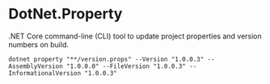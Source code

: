 # DotNet.Property
.NET Core command-line (CLI) tool to update project properties and version numbers on build.

```
dotnet property "**/version.props" --Version "1.0.0.3" --AssemblyVersion "1.0.0.0" --FileVersion "1.0.0.3" --InformationalVersion "1.0.0.3"
```
